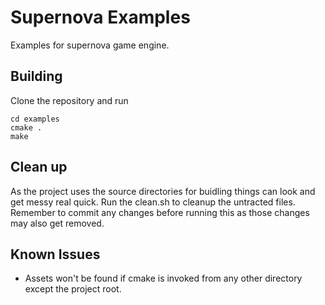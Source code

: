 # Supernova Examples
Examples for supernova game engine.


## Building
Clone the repository and run
```
cd examples
cmake .
make
```


## Clean up
As the project uses the source directories for buidling things can look and get messy real quick. Run the clean.sh to cleanup the untracted files. Remember to commit any changes before running this as those changes may also get removed.

## Known Issues
* Assets won't be found if cmake is invoked from any other directory except the project root.

